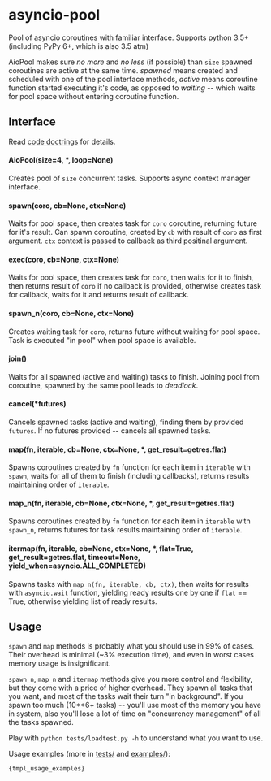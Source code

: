 # asyncio-pool

Pool of asyncio coroutines with familiar interface. Supports python 3.5+ (including PyPy 6+, which is also 3.5 atm)

AioPool makes sure _no more_ and _no less_ (if possible) than `size` spawned coroutines are active at the same time. _spawned_ means created and scheduled with one of the pool interface methods, _active_ means coroutine function started executing it's code, as opposed to _waiting_ -- which waits for pool space without entering coroutine function.

## Interface

Read [code doctrings](../master/asyncio_pool/base_pool.py) for details.

#### AioPool(size=4, *, loop=None)

Creates pool of `size` concurrent tasks. Supports async context manager interface.

#### spawn(coro, cb=None, ctx=None)

Waits for pool space, then creates task for `coro` coroutine, returning future for it's result. Can spawn coroutine, created by `cb` with result of `coro` as first argument. `ctx` context is passed to callback as third positinal argument.

#### exec(coro, cb=None, ctx=None)

Waits for pool space, then creates task for `coro`, then waits for it to finish, then returns result of `coro` if no callback is provided, otherwise creates task for callback, waits for it and returns result of callback.

#### spawn_n(coro, cb=None, ctx=None)

Creates waiting task for `coro`, returns future without waiting for pool space. Task is executed "in pool" when pool space is available.

#### join()

Waits for all spawned (active and waiting) tasks to finish. Joining pool from coroutine, spawned by the same pool leads to *deadlock*.

#### cancel(*futures)

Cancels spawned tasks (active and waiting), finding them by provided `futures`. If no futures provided -- cancels all spawned tasks.

#### map(fn, iterable, cb=None, ctx=None, *, get_result=getres.flat)

Spawns coroutines created by `fn` function for each item in `iterable` with `spawn`, waits for all of them to finish (including callbacks), returns results maintaining order of `iterable`.

#### map_n(fn, iterable, cb=None, ctx=None, *, get_result=getres.flat)

Spawns coroutines created by `fn` function for each item in `iterable` with `spawn_n`, returns futures for task results maintaining order of `iterable`.

#### itermap(fn, iterable, cb=None, ctx=None, *, flat=True, get_result=getres.flat, timeout=None, yield_when=asyncio.ALL_COMPLETED)

Spawns tasks with `map_n(fn, iterable, cb, ctx)`, then waits for results with `asyncio.wait` function, yielding ready results one by one if `flat` == True, otherwise yielding list of ready results.



## Usage

`spawn` and `map` methods is probably what you should use in 99% of cases. Their overhead is minimal (~3% execution time), and even in worst cases memory usage is insignificant.

`spawn_n`, `map_n` and `itermap` methods give you more control and flexibility, but they come with a price of higher overhead. They spawn all tasks that you want, and most of the tasks wait their turn "in background". If you spawn too much (10**6+ tasks) -- you'll use most of the memory you have in system, also you'll lose a lot of time on "concurrency management" of all the tasks spawned.

Play with `python tests/loadtest.py -h` to understand what you want to use.

Usage examples (more in [tests/](../master/tests/) and [examples/](../master/examples/)):

```python
{tmpl_usage_examples}
```
